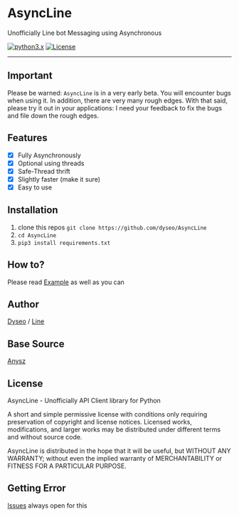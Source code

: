 # AsyncLine
Unofficially Line bot Messaging using Asynchronous

[![python3.x](https://img.shields.io/badge/3.6%20%7C%203.7-blue.svg?&logo=python&label=Python)](https://www.python.org/downloads/release/python-372/) [![License](https://img.shields.io/github/license/dyseo/A.svg)](https://opensource.org/licenses/MIT)
___

## Important
Please be warned: `AsyncLine` is in a very early beta. You will encounter bugs when using it. In addition, there are very many rough edges. With that said, please try it out in your applications: I need your feedback to fix the bugs and file down the rough edges.

## Features
-  [x] Fully Asynchronously
-  [x] Optional using threads
-  [x] Safe-Thread thrift
-  [x] Slightly faster (make it sure)
-  [x] Easy to use

## Installation
1. clone this repos `git clone https://github.com/dyseo/AsyncLine`
2. `cd AsyncLine`
3. `pip3 install requirements.txt`

## How to?
Please read [Example](example) as well as you can

## Author
[Dyseo](https://github.com/dyseo) / [Line](https://line.me/ti/p/~line.bngsad)

## Base Source
[Anysz](https://github.com/anysz)

## License
AsyncLine - Unofficially API Client library for Python

A short and simple permissive license with conditions only requiring preservation of copyright and license notices. Licensed works, modifications, and larger works may be distributed under different terms and without source code.

AsyncLine is distributed in the hope that it will be useful,
but WITHOUT ANY WARRANTY; without even the implied warranty of
MERCHANTABILITY or FITNESS FOR A PARTICULAR PURPOSE. 


## Getting Error
[Issues](https://github.com/dyseo/AsyncLine/issues) always open for this
